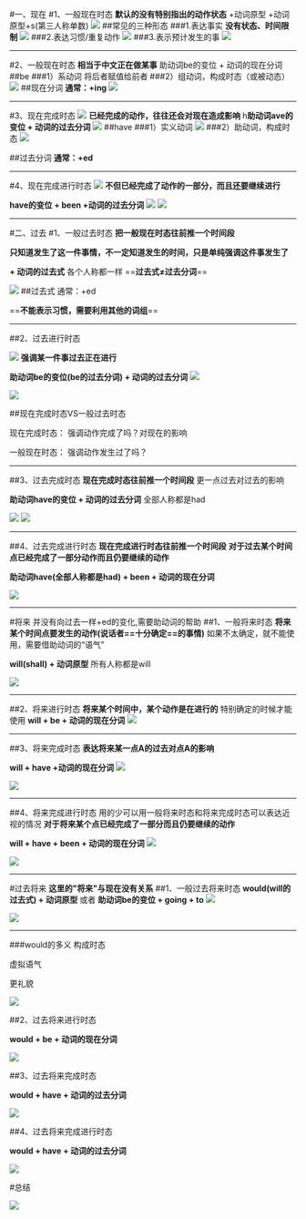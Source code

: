 #一、现在
#1、一般现在时态
**默认的没有特别指出的动作状态**
+动词原型
+动词原型+s(第三人称单数)
![](2021-04-23-19-16-01.png)
##常见的三种形态
###1.表达事实
**没有状态、时间限制**
![](2021-04-23-19-20-00.png)
###2.表达习惯/重复动作
![](2021-04-23-19-24-07.png)
###3.表示预计发生的事
![](2021-04-23-19-25-34.png)
****
#2、一般现在时态
**相当于中文正在做某事**
助动词be的变位 + 动词的现在分词
##be
###1）系动词
将后者赋值给前者
###2）组动词，构成时态（或被动态）
![](2021-04-23-19-30-06.png)
##现在分词
**通常：+ing**
![](2021-04-23-19-33-54.png)
****
#3、现在完成时态
![](2021-04-23-19-34-58.png)
**已经完成的动作，往往还会对现在造成影响**
h**助动词ave的变位 + 动词的过去分词**
![](2021-04-23-19-42-37.png)
##have
###1）实义动词
![](2021-04-23-19-38-13.png)
###2）助动词，构成时态
![](2021-04-23-19-39-16.png)

##过去分词
**通常：+ed**
****
#4、现在完成进行时态
![](2021-04-23-19-43-34.png)
**不但已经完成了动作的一部分，而且还要继续进行**

**have的变位 + been +动词的过去分词**
![](2021-04-23-19-45-44.png)
![](2021-04-23-19-46-53.png)


****
#二、过去
#1、一般过去时态
**把一般现在时态往前推一个时间段**

**只知道发生了这一件事情，不一定知道发生的时间，只是单纯强调这件事发生了**

**+ 动词的过去式**
各个人称都一样
==**过去式$\neq$过去分词**==

![](2021-04-23-19-59-30.png)
##过去式
通常：+ed

==**不能表示习惯，需要利用其他的词组**==
****

##2、过去进行时态

![](2021-04-23-20-04-11.png)
**强调某一件事过去正在进行**

**助动词be的变位(be的过去分词) + 动词的过去分词**
![](2021-04-23-20-06-50.png)

![](2021-04-23-20-08-14.png)

##现在完成时态VS一般过去时态

现在完成时态：
强调动作完成了吗？对现在的影响

一般现在时态：
强调动作发生过了吗？
****
##3、过去完成时态
**现在完成时态往前推一个时间段**
更一点过去对过去的影响

**助动词have的变位 + 动词的过去分词**
全部人称都是had

![](2021-04-23-20-28-54.png)
![](2021-04-23-20-31-11.png)

****

##4、过去完成进行时态
**现在完成进行时态往前推一个时间段**
**对于过去某个时间点已经完成了一部分动作而且仍要继续的动作**

**助动词have(全部人称都是had) + been + 动词的现在分词**

![](2021-04-23-20-37-48.png)

***

#将来
并没有向过去一样+ed的变化,需要助动词的帮助
##1、一般将来时态
**将来某个时间点要发生的动作(说话者==十分确定==的事情)**
如果不太确定，就不能使用，需要借助动词的“语气”

**will(shall) + 动词原型**
所有人称都是will

![](2021-04-23-20-45-34.png)
****

##2、将来进行时态
**将来某个时间中，某个动作是在进行的**
特别确定的时候才能使用
**will + be + 动词的现在分词**
![](2021-04-23-20-51-02.png)
***

##3、将来完成时态
**表达将来某一点A的过去对点A的影响**

**will + have +动词的现在分词**
![](2021-04-23-20-55-20.png)

![](2021-04-23-20-55-44.png)

***

##4、将来完成进行时态
用的少可以用一般将来时态和将来完成时态可以表达近视的情况
**对于将来某个点已经完成了一部分而且仍要继续的动作**

**will + have + been + 动词的现在分词**
![](2021-04-23-20-59-14.png)

![](2021-04-24-17-00-45.png)
****

#过去将来
**这里的"将来"与现在没有关系**
##1、一般过去将来时态
**would(will的过去式) + 动词原型**
或者
**助动词be的变位 + going + to**
![](2021-04-24-21-46-12.png)

![](2021-04-24-21-44-17.png)
*****

###would的多义
构成时态

虚拟语气

更礼貌

![](2021-04-24-22-25-27.png)

##2、过去将来进行时态

**would + be + 动词的现在分词**

![](2021-04-24-22-39-47.png)

##3、过去将来完成时态

**would + have + 动词的过去分词**

![](2021-04-24-22-43-23.png)

##4、过去将来完成进行时态

**would + have + 动词的过去分词**

![](2021-04-24-22-47-51.png)

#总结

![](2021-04-24-22-49-35.png)
